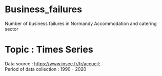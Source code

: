 # Business_failures
Number of business failures in Normandy Accommodation and catering sector

# Topic : Times Series

Data source : https://www.insee.fr/fr/accueil;  
Period of data collection : 1990 - 2020
